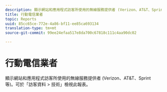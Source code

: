 ```yaml
---
description: 顯示網站和應用程式訪客所使用的無線服務提供者 (Verizon、AT&T、Sprint 等)。可於「訪客資料 > 技術」檢視此報表。
title: 行動電信業者
topic: Reports
uuid: 85cc65ce-772e-4a86-bf11-ee85ca693134
translation-type: tm+mt
source-git-commit: 99ee24efaa517e8da700c67818c111c4aa90dc02

---
```



# 行動電信業者

顯示網站和應用程式訪客所使用的無線服務提供者 (Verizon、AT&amp;T、Sprint 等)。可於「訪客資料 &gt; 技術」檢視此報表。

